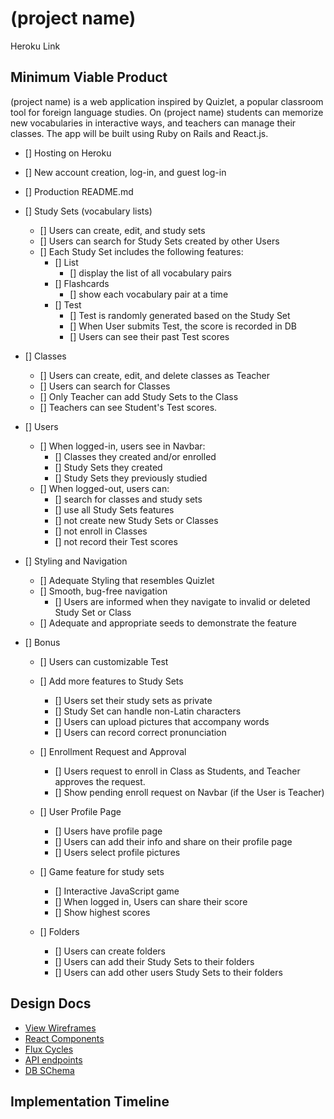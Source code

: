 # (project name)

  Heroku Link

## Minimum Viable Product
(project name) is a web application inspired by Quizlet, a popular classroom tool for foreign language studies. On (project name) students can memorize new vocabularies in interactive ways, and teachers can manage their classes. The app will be built using Ruby on Rails and React.js.

- [] Hosting on Heroku
- [] New account creation, log-in, and guest log-in
- [] Production README.md

- [] Study Sets (vocabulary lists)
  - [] Users can create, edit, and study sets
  - [] Users can search for Study Sets created by other Users
  - [] Each Study Set includes the following features:
    - [] List
      - [] display the list of all vocabulary pairs
    - [] Flashcards
      - [] show each vocabulary pair at a time
    - [] Test
      - [] Test is randomly generated based on the Study Set
      - [] When User submits Test, the score is recorded in DB
      - [] Users can see their past Test scores


- [] Classes
  - [] Users can create, edit, and delete classes as Teacher
  - [] Users can search for Classes
  - [] Only Teacher can add Study Sets to the Class
  - [] Teachers can see Student's Test scores.

- [] Users
  - [] When logged-in, users see in Navbar:
    - [] Classes they created and/or enrolled
    - [] Study Sets they created
    - [] Study Sets they previously studied
  - [] When logged-out, users can:
    - [] search for classes and study sets
    - [] use all Study Sets features
    - [] not create new Study Sets or Classes
    - [] not enroll in Classes
    - [] not record their Test scores


- [] Styling and Navigation
  - [] Adequate Styling that resembles Quizlet
  - [] Smooth, bug-free navigation
    - [] Users are informed when they navigate to invalid or deleted Study Set or Class
  - [] Adequate and appropriate seeds to demonstrate the feature


- [] Bonus
  - [] Users can customizable Test

  - [] Add more features to Study Sets
    - [] Users set their study sets as private
    - [] Study Set can handle non-Latin characters
    - [] Users can upload pictures that accompany words
    - [] Users can record correct pronunciation

  - [] Enrollment Request and Approval
    - [] Users request to enroll in Class as Students, and Teacher approves the request.
    - [] Show pending enroll request on Navbar (if the User is Teacher)

  - [] User Profile Page
    - [] Users have profile page
    - [] Users can add their info and share on their profile page
    - [] Users select profile pictures

  - [] Game feature for study sets
    - [] Interactive JavaScript game
    - [] When logged in, Users can share their score
    - [] Show highest scores

  - [] Folders
    - [] Users can create folders
    - [] Users can add their Study Sets to their folders
    - [] Users can add other users Study Sets to their folders




## Design Docs
  * [View Wireframes][views]
  * [React Components][components]
  * [Flux Cycles][flux-cycles]
  * [API endpoints][api-endpoints]
  * [DB SChema][schema]

[views]: docs/views.md
[components]: docs/components.md
[flux-cycles]: docs/flux-cycles.md
[api-endpoints]: docs/api-endpoints.md
[schema]: docs/schema.md

## Implementation Timeline

